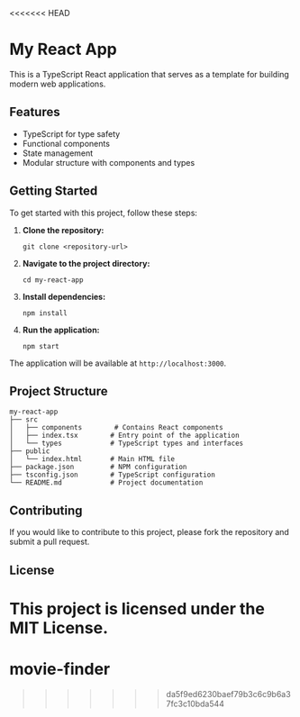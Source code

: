 <<<<<<< HEAD
# My React App

This is a TypeScript React application that serves as a template for building modern web applications. 

## Features

- TypeScript for type safety
- Functional components
- State management
- Modular structure with components and types

## Getting Started

To get started with this project, follow these steps:

1. **Clone the repository:**
   ```
   git clone <repository-url>
   ```

2. **Navigate to the project directory:**
   ```
   cd my-react-app
   ```

3. **Install dependencies:**
   ```
   npm install
   ```

4. **Run the application:**
   ```
   npm start
   ```

The application will be available at `http://localhost:3000`.

## Project Structure

```
my-react-app
├── src
│   ├── components        # Contains React components
│   ├── index.tsx        # Entry point of the application
│   └── types            # TypeScript types and interfaces
├── public
│   └── index.html       # Main HTML file
├── package.json         # NPM configuration
├── tsconfig.json        # TypeScript configuration
└── README.md            # Project documentation
```

## Contributing

If you would like to contribute to this project, please fork the repository and submit a pull request. 

## License

This project is licensed under the MIT License.
=======
# movie-finder
>>>>>>> da5f9ed6230baef79b3c6c9b6a37fc3c10bda544
